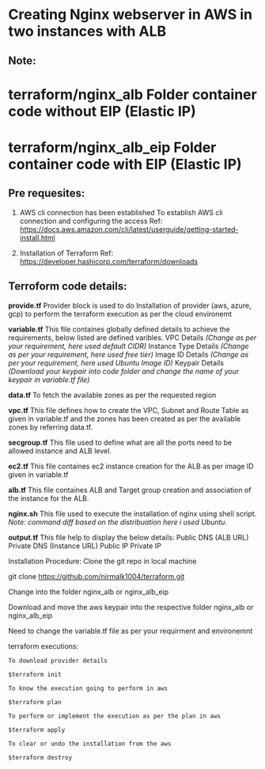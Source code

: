 # Creating Nginx webserver in AWS in two instances with ALB

## Note:
# terraform/nginx_alb Folder container code without EIP (Elastic IP)
# terraform/nginx_alb_eip Folder container code with EIP (Elastic IP)

## Pre requesites:

1. AWS cli connection has been established
  To establish AWS cli connection and configuring the access
  Ref: https://docs.aws.amazon.com/cli/latest/userguide/getting-started-install.html

2. Installation of Terraform
  Ref: https://developer.hashicorp.com/terraform/downloads

## Terroform code details:
**provide.tf**
    Provider block is used to do Installation of provider (aws, azure, gcp) to perform the terraform execution as per the cloud environemt
  
**variable.tf**
    This file containes globally defined details to achieve the requirements, below listed are defined varibles.
    VPC Details *(Change as per your requirement, here used default CIDR)*
    Instance Type Details *(Change as per your requirement, here used free tier)*
    Image ID Details *(Change as per your requirement, here used Ubuntu Image ID)*
    Keypair Details *(Download your keypair into code folder and change the name of your keypair in variable.tf file)*
 
**data.tf**
    To fetch the available zones as per the requested region
 
**vpc.tf**
    This file defines how to create the VPC, Subnet and Route Table as given in variable.tf and the zones has been created
  as per the available zones by referring data.tf.
  
**secgroup.tf**
    This file used to define what are all the ports need to be allowed instance and ALB level.
  
**ec2.tf**
    This file containes ec2 instance creation for the ALB as per image ID given in variable.tf
  
**alb.tf**
    This file containes ALB and Target group creation and association of the instance for the ALB.
  
**nginx.sh**
  This file used to execute the installation of nginx using shell script.
  *Note: command diff based on the distribuation here i used Ubuntu.*
  
**output.tf**
    This file help to display the below details:
    Public DNS (ALB URL)
    Private DNS (Instance URL)
    Public IP
    Private IP

Installation Procedure:
  Clone the git repo in local machine
  
  git clone https://github.com/nirmalk1004/terraform.git
  
  Change into the folder nginx_alb or nginx_alb_eip
  
  Download and move the aws keypair into the respective folder nginx_alb or nginx_alb_eip
  
  Need to change the variable.tf file as per your requirment and environemnt
  
  terraform executions:
  
    To download provider details
    
    $terraform init
    
    To know the execution going to perform in aws
    
    $terraform plan
    
    To perform or implement the execution as per the plan in aws
    
    $terraform apply
    
    To clear or undo the installation from the aws
    
    $terraform destroy
    
    
    
    
  
  
  
  
  


 
 
  
  




